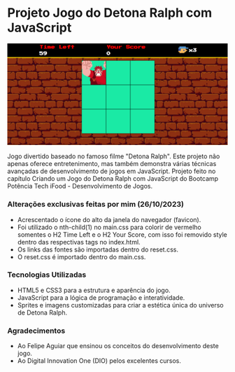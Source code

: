 # Projeto Jogo do Detona Ralph com JavaScript
![image](https://github.com/AndersonBHBR/detona-ralph-game/blob/main/DetonaRalph.png)

Jogo divertido baseado no famoso filme "Detona Ralph". Este projeto não apenas oferece entretenimento, mas também demonstra várias técnicas avançadas de desenvolvimento de jogos em JavaScript. Projeto feito no capítulo Criando um Jogo do Detona Ralph com JavaScript do Bootcamp Potência Tech iFood - Desenvolvimento de Jogos.

### Alterações exclusivas feitas por mim (26/10/2023)

- Acrescentado o ícone do alto da janela do navegador (favicon).
- Foi utilizado o nth-child(1) no main.css para colorir de vermelho somentes o H2 Time Left e o H2 Your Score, com isso foi removido style dentro das respectivas tags no index.html.
- Os links das fontes são importadas dentro do reset.css.
- O reset.css é importado dentro do main.css.

### Tecnologias Utilizadas

- HTML5 e CSS3 para a estrutura e aparência do jogo.
- JavaScript para a lógica de programação e interatividade.
- Sprites e imagens customizadas para criar a estética única do universo de Detona Ralph.

### Agradecimentos
- Ao Felipe Aguiar que ensinou os conceitos do desenvolvimento deste jogo.
- Ao Digital Innovation One (DIO) pelos excelentes cursos.
